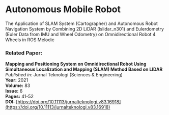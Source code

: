 # Autonomous Mobile Robot
The Application of SLAM System (Cartographer) and Autonomous Robot Navigation System by Combining 2D LiDAR (lslidar_n301) and Eulerdometry (Euler Data from IMU and Wheel Odometry) on Omnidirectional Robot 4 Wheels in ROS Melodic

### Related Paper:  
**Mapping and Positioning System on Omnidirectional Robot Using Simultaneous Localization and Mapping (SLAM) Method Based on LIDAR**  
*Published in:* Jurnal Teknologi (Sciences & Engineering)  
**Year:** 2021  
**Volume:** 83  
**Issue:** 6  
**Pages:** 41-52  
**DOI:** [https://doi.org/10.11113/jurnalteknologi.v83.16918](https://doi.org/10.11113/jurnalteknologi.v83.16918)  
